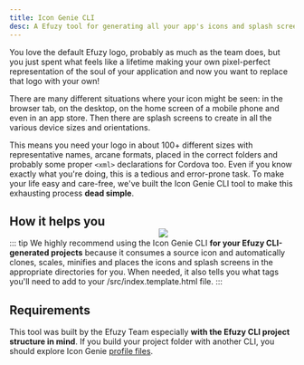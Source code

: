 ```yaml
---
title: Icon Genie CLI
desc: A Efuzy tool for generating all your app's icons and splash screens in 100+ formats.
---
```


You love the default Efuzy logo, probably as much as the team does, but you just spent what feels like a lifetime making your own pixel-perfect representation of the soul of your application and now you want to replace that logo with your own!

There are many different situations where your icon might be seen: in the browser tab, on the desktop, on the home screen of a mobile phone and even in an app store. Then there are splash screens to create in all the various device sizes and orientations.

This means you need your logo in about 100+ different sizes with representative names, arcane formats, placed in the correct folders and probably some proper `<xml>` declarations for Cordova too. Even if you know exactly what you're doing, this is a tedious and error-prone task. To make your life easy and care-free, we've built the Icon Genie CLI tool to make this exhausting process **dead simple**.

<img src="https://cdn.efuzy.dev/img/iconfactory.png" style="float:right;max-width:15%;min-width:240px;padding-top:40px" />

## How it helps you

::: tip
We highly recommend using the Icon Genie CLI **for your Efuzy CLI-generated projects** because it consumes a source icon and automatically clones, scales, minifies and places the icons and splash screens in the appropriate directories for you. When needed, it also tells you what tags you'll need to add to your /src/index.template.html file.
:::

## Requirements

This tool was built by the Efuzy Team especially **with the Efuzy CLI project structure in mind**. If you build your project folder with another CLI, you should explore Icon Genie [profile files](/icongenie/profile-files).
